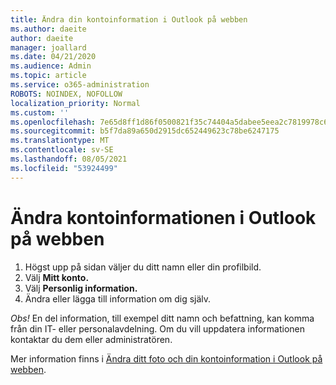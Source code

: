 ```yaml
---
title: Ändra din kontoinformation i Outlook på webben
ms.author: daeite
author: daeite
manager: joallard
ms.date: 04/21/2020
ms.audience: Admin
ms.topic: article
ms.service: o365-administration
ROBOTS: NOINDEX, NOFOLLOW
localization_priority: Normal
ms.custom: ''
ms.openlocfilehash: 7e65d8ff1d86f0500821f35c74404a5dabee5eea2c7819978c6742355ba13000
ms.sourcegitcommit: b5f7da89a650d2915dc652449623c78be6247175
ms.translationtype: MT
ms.contentlocale: sv-SE
ms.lasthandoff: 08/05/2021
ms.locfileid: "53924499"
---
```

# <a name="change-account-information-in-outlook-on-the-web"></a>Ändra kontoinformationen i Outlook på webben

1. Högst upp på sidan väljer du ditt namn eller din profilbild.
1. Välj **Mitt konto.**
1. Välj **Personlig information.**
1. Ändra eller lägga till information om dig själv.

*Obs!* En del information, till exempel ditt namn och befattning, kan komma från din IT- eller personalavdelning. Om du vill uppdatera informationen kontaktar du dem eller administratören.

Mer information finns i [Ändra ditt foto och din kontoinformation i Outlook på webben](https://support.office.com/article/b2dbb289-851d-4bed-93c3-3e136f5659ec).